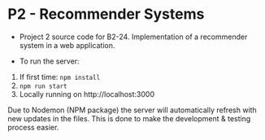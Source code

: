 # P2 - Recommender Systems

* Project 2 source code for B2-24.
Implementation of a recommender system in a web application.

* To run the server:
1. If first time: ```npm install```
2. ```npm run start```
3. Locally running on http://localhost:3000

Due to Nodemon (NPM package) the server will automatically refresh with new updates in the files.
This is done to make the development & testing process easier.